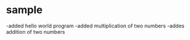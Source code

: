 # sample
-added hello world program
-added multiplication of two numbers
-addes addition of two numbers 

